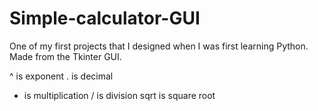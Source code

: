 # Simple-calculator-GUI
One of my first projects that I designed when I was first learning Python. Made from the Tkinter GUI.

^ is exponent
. is decimal
* is multiplication
/ is division
sqrt is square root
